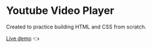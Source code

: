 # Youtube Video Player

Created to practice building HTML and CSS from scratch.

[Live demo](https://gregolive.github.io/youtube-video-player/) 👈
